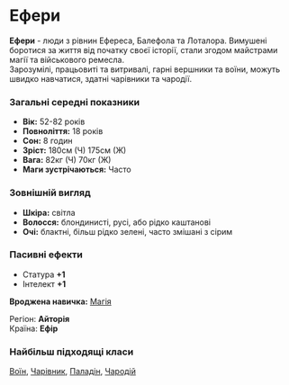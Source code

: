 #  Ефери

**Ефери** - люди з рівнин Ефереса, Балефола та Лоталора. Вимушені боротися за життя від початку своєї історії, стали згодом майстрами магії та військового ремесла.<br />
Зарозумілі, працьовиті та витривалі, гарні вершники та воїни, можуть швидко навчатися, здатні чарівники та чародії.

### Загальні середні показники
  - **Вік:** 52-82 років
  - **Повноліття:** 18 років
  - **Сон:** 8 годин
  - **Зріст:** 180см (Ч) 175см (Ж)
  - **Вага:** 82кг (Ч) 70кг (Ж)
  - **Маги зустрічаються:** Часто

### Зовнішній вигляд
  - **Шкіра:** світла
  - **Волосся:** блондинисті, русі, або рідко каштанові
  - **Очі:** блактні, більш рідко зелені, часто змішані з сірим

### Пасивні ефекти
  - Статура **+1**
  - Інтелект **+1**

**Вроджена навичка:** [Магія](/docs/characters/using.md#magic)

Регіон: **Айторія**<br />
Країна: **Ефір**

### Найбільш підходящі класи

[Воїн](/docs/classes/warrior), [Чарівник](/docs/classes/wizard), [Паладін](/docs/classes/paladin), [Чародій](/docs/classes/mage)